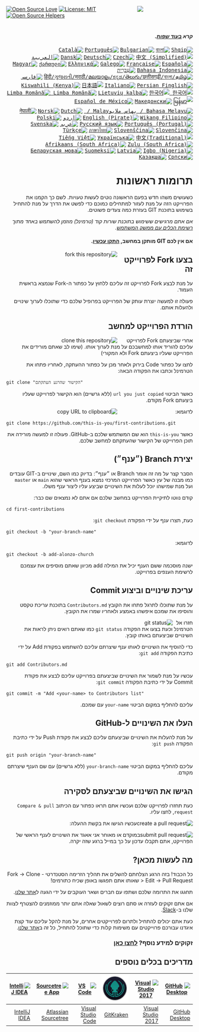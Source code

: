[![Open Source Love](https://firstcontributions.github.io/open-source-badges/badges/open-source-v1/open-source.svg)](https://github.com/firstcontributions/open-source-badges)
[<img align="right" width="150" src="https://firstcontributions.github.io/assets/Readme/join-slack-team.png">](https://join.slack.com/t/firstcontributors/shared_invite/zt-hfcq788y-QaXzXT5clBBWukXQyBhH4w)
[![License: MIT](https://img.shields.io/badge/License-MIT-green.svg)](https://opensource.org/licenses/MIT)
[![Open Source Helpers](https://www.codetriage.com/roshanjossey/first-contributions/badges/users.svg)](https://www.codetriage.com/roshanjossey/first-contributions)
<div dir="rtl">

# 

#### _קרא [בעוד שפות](translations/Translations.md)._

<kbd>[<img title="Shqip" alt="Shqip" src="https://cdn.staticaly.com/gh/hjnilsson/country-flags/master/svg/al.svg" width="22">](translations/README.al.md)</kbd>
<kbd>[<img title="বাংলা" alt="বাংলা" src="https://cdn.staticaly.com/gh/hjnilsson/country-flags/master/svg/bd.svg" width="22">](translations/README.bn.md)</kbd>
<kbd>[<img title="Bulgarian" alt="Bulgarian" src="https://cdn.staticaly.com/gh/hjnilsson/country-flags/master/svg/bg.svg" width="22">](translations/README.bg.md)</kbd>
<kbd>[<img title="Português" alt="Português" src="https://cdn.staticaly.com/gh/hjnilsson/country-flags/master/svg/br.svg" width="22">](translations/README.pt_br.md)</kbd>
<kbd>[<img title="Català" alt="Català" src="https://firstcontributions.github.io/assets/Readme/catalan1.png" width="22">](translations/README.ca.md)</kbd>
<kbd>[<img title="中文 (Simplified)" alt="中文 (Simplified)" src="https://cdn.staticaly.com/gh/hjnilsson/country-flags/master/svg/cn.svg" width="22">](translations/README.chs.md)</kbd>
<kbd>[<img title="Czech" alt="Czech" src="https://cdn.staticaly.com/gh/hjnilsson/country-flags/master/svg/cz.svg" width="22">](translations/README.cs.md)</kbd>
<kbd>[<img title="Deutsch" alt="Deutsch" src="https://cdn.staticaly.com/gh/hjnilsson/country-flags/master/svg/de.svg" width="22">](translations/README.de.md)</kbd>
<kbd>[<img title="Dansk" alt="Dansk" src="https://cdn.staticaly.com/gh/hjnilsson/country-flags/master/svg/dk.svg" width="22">](translations/README.da.md)</kbd>
<kbd>[<img title="العربية" alt="العربية" src="https://cdn.staticaly.com/gh/hjnilsson/country-flags/master/svg/eg.svg" width="22">](translations/README.eg.md)</kbd>
<kbd>[<img title="Española" alt="Española" src="https://cdn.staticaly.com/gh/hjnilsson/country-flags/master/svg/es.svg" width="22">](translations/README.es.md)</kbd>
<kbd>[<img title="Française" alt="Française" src="https://cdn.staticaly.com/gh/hjnilsson/country-flags/master/svg/fr.svg" width="22">](translations/README.fr.md)</kbd>
<kbd>[<img title="Galego" alt="Galego" src="https://cdn.staticaly.com/gh/hjnilsson/country-flags/master/svg/gb-sct.svg" width="22">](translations/README.gl.md)</kbd>
<kbd>[<img title="Ελληνικά" alt="Ελληνικά" src="https://cdn.staticaly.com/gh/hjnilsson/country-flags/master/svg/gr.svg" width="22">](translations/README.gr.md)</kbd>
<kbd>[<img title="ქართული" alt="ქართული" src="https://cdn.staticaly.com/gh/hjnilsson/country-flags/master/svg/ge.svg" width="22">](translations/README.ge.md)</kbd>
<kbd>[<img title="Magyar" alt="Magyar" src="https://cdn.staticaly.com/gh/hjnilsson/country-flags/master/svg/hu.svg" width="22">](translations/README.hu.md)</kbd>
<kbd>[<img title="Bahasa Indonesia" alt="Bahasa Indonesia" src="https://cdn.staticaly.com/gh/hjnilsson/country-flags/master/svg/id.svg" width="22">](translations/README.id.md)</kbd>
<kbd>[<img title="עִברִית" alt="עִברִית" src="https://cdn.staticaly.com/gh/hjnilsson/country-flags/master/svg/il.svg" width="22">](translations/README.hb.md)</kbd>
<kbd>[<img title="हिंदी/ગુજરાતી/मराठी/മലയാളം/ಕನ್ನಡ/తెలుగు/छत्तीसगढ़ी/বাংলা/தமிழ்" alt="हिंदी/ગુજરાતી/मराठी/മലയാളം/ಕನ್ನಡ/తెలుగు/छत्तीसगढ़ी/বাংলা/தமிழ்" src="https://cdn.staticaly.com/gh/hjnilsson/country-flags/master/svg/in.svg" width="22">](translations/Translations.md)</kbd>
<kbd>[<img title="فارسی" alt="فارسی" src="https://cdn.staticaly.com/gh/hjnilsson/country-flags/master/svg/ir.svg" width="22">](translations/README.fa.md)</kbd>
<kbd>[<img title="Persian_Finglish" alt="Persian_Finglish" src="https://cdn.staticaly.com/gh/hjnilsson/country-flags/master/svg/ir.svg" width="22">](translations/README.fa.en.md)</kbd>
<kbd>[<img title="Italiano" alt="Italiano" src="https://cdn.staticaly.com/gh/hjnilsson/country-flags/master/svg/it.svg" width="22">](translations/README.it.md)</kbd>
<kbd>[<img title="日本語" alt="日本語" src="https://cdn.staticaly.com/gh/hjnilsson/country-flags/master/svg/jp.svg" width="22">](translations/README.ja.md)</kbd>
<kbd>[<img title="Kiswahili (Kenya)" alt="Kiswahili (Kenya)" src="https://cdn.staticaly.com/gh/hjnilsson/country-flags/master/svg/ke.svg" width="22">](translations/README.kws.md)</kbd>
<kbd>[<img title="한국어" alt="한국어" src="https://cdn.staticaly.com/gh/hjnilsson/country-flags/master/svg/kr.svg" width="22"> <img title="한국어" alt="한국어" src="https://cdn.staticaly.com/gh/hjnilsson/country-flags/master/svg/kp.svg" width="22">](translations/README.ko.md)</kbd>
<kbd>[<img title="Lietuvių kalba" alt="Lietuvių kalba" src="https://cdn.staticaly.com/gh/hjnilsson/country-flags/master/svg/lt.svg" width="22">](translations/README.lt.md)</kbd>
<kbd>[<img title="Limba Română" alt="Limba Română" src="https://cdn.staticaly.com/gh/hjnilsson/country-flags/master/svg/md.svg" width="22"> <img title="Limba Română" alt="Limba Română" src="https://cdn.staticaly.com/gh/hjnilsson/country-flags/master/svg/ro.svg" width="22">](translations/README.ro.md)</kbd>
<kbd>[<img title="မြန်မာ" alt="မြန်မာ" src="https://cdn.staticaly.com/gh/hjnilsson/country-flags/master/svg/mm.svg" width="22">](translations/README.mm_unicode.md)</kbd>
<kbd>[<img title="Македонски" alt="Македонски" src="https://cdn.staticaly.com/gh/hjnilsson/country-flags/master/svg/mk.svg" width="22">](translations/README.mk.md)</kbd>
<kbd>[<img title="Español de México" alt="Español de México" src="https://cdn.staticaly.com/gh/hjnilsson/country-flags/master/svg/mx.svg" width="22">](translations/README.mx.md)</kbd>
<kbd>[<img title="Bahasa Melayu / بهاس ملايو‎ / Malay" alt="Bahasa Melayu / بهاس ملايو‎ / Malay" src="https://cdn.staticaly.com/gh/hjnilsson/country-flags/master/svg/my.svg" width="22">](translations/README.my.md)</kbd>
<kbd>[<img title="Dutch" alt="Dutch" src="https://cdn.staticaly.com/gh/hjnilsson/country-flags/master/svg/ml.svg" width="22">](translations/README.nl.md)</kbd>
<kbd>[<img title="Norsk" alt="Norsk" src="https://cdn.staticaly.com/gh/hjnilsson/country-flags/master/svg/no.svg" width="22">](translations/README.no.md)</kbd>
<kbd>[<img title="नेपाली" alt="नेपाली" src="https://cdn.staticaly.com/gh/hjnilsson/country-flags/master/svg/np.svg" width="15">](translations/README.np.md)</kbd>
<kbd>[<img title="Wikang Filipino" alt="Wikang Filipino" src="https://cdn.staticaly.com/gh/hjnilsson/country-flags/master/svg/ph.svg" width="22">](translations/README.tl.md)</kbd>
<kbd>[<img title="English (Pirate)" alt="English (Pirate)" src="https://firstcontributions.github.io/assets/Readme/pirate.png" width="22">](translations/README.en-pirate.md)</kbd>
<kbd>[<img title="اُاردو" alt="اردو" src="https://cdn.staticaly.com/gh/hjnilsson/country-flags/master/svg/pk.svg" width="22">](translations/README.ur.md)</kbd>
<kbd>[<img title="Polski" alt="Polski" src="https://cdn.staticaly.com/gh/hjnilsson/country-flags/master/svg/pl.svg" width="22">](translations/README.pl.md)</kbd>
<kbd>[<img title="Português (Portugal)" alt="Português (Portugal)" src="https://cdn.staticaly.com/gh/hjnilsson/country-flags/master/svg/pt.svg" width="22">](translations/README.pt-pt.md)</kbd>
<kbd>[<img title="Русский язык" alt="Русский язык" src="https://cdn.staticaly.com/gh/hjnilsson/country-flags/master/svg/ru.svg" width="22">](translations/README.ru.md)</kbd>
<kbd>[<img title="عربى" alt="عربى" src="https://cdn.staticaly.com/gh/hjnilsson/country-flags/master/svg/sa.svg" width="22">](translations/README.ar.md)</kbd>
<kbd>[<img title="Svenska" alt="Svenska" src="https://cdn.staticaly.com/gh/hjnilsson/country-flags/master/svg/se.svg" width="22">](translations/README.se.md)</kbd>
<kbd>[<img title="Slovenčina" alt="Slovenčina" src="https://cdn.staticaly.com/gh/hjnilsson/country-flags/master/svg/sk.svg" width="22">](translations/README.slk.md)</kbd>
<kbd>[<img title="Slovenščina" alt="Slovenščina" src="https://cdn.staticaly.com/gh/hjnilsson/country-flags/master/svg/si.svg" width="22">](translations/README.sl.md)</kbd>
<kbd>[<img title="ภาษาไทย" alt="ภาษาไทย" src="https://cdn.staticaly.com/gh/hjnilsson/country-flags/master/svg/th.svg" width="22">](translations/README.th.md)</kbd>
<kbd>[<img title="Türkçe" alt="Türkçe" src="https://cdn.staticaly.com/gh/hjnilsson/country-flags/master/svg/tr.svg" width="22">](translations/README.tr.md)</kbd>
<kbd>[<img title="中文(Traditional)" alt="中文(Traditional)" src="https://cdn.staticaly.com/gh/hjnilsson/country-flags/master/svg/tw.svg" width="22">](translations/README.cht.md)</kbd>
<kbd>[<img title="Українська" alt="Українська" src="https://cdn.staticaly.com/gh/hjnilsson/country-flags/master/svg/ua.svg" width="22">](translations/README.ua.md)</kbd>
<kbd>[<img title="Tiếng Việt" alt="Tiếng Việt" src="https://cdn.staticaly.com/gh/hjnilsson/country-flags/master/svg/vn.svg" width="22">](translations/README.vn.md)</kbd>
<kbd>[<img title="Zulu (South Africa)" alt="Zulu (South Africa)" src="https://cdn.staticaly.com/gh/hjnilsson/country-flags/master/svg/za.svg" width="22">](translations/README.zul.md)</kbd>
<kbd>[<img title="Afrikaans (South Africa)" alt="Afrikaans (South Africa)" src="https://cdn.staticaly.com/gh/hjnilsson/country-flags/master/svg/za.svg" width="22">](translations/README.afk.md)</kbd>
<kbd>[<img title="Igbo (Nigeria)" alt="Igbo (Nigeria)" src="https://cdn.staticaly.com/gh/hjnilsson/country-flags/master/svg/ng.svg" width="22">](translations/README.igb.md)</kbd>
<kbd>[<img title="Latvia" alt="Latvia" src="https://cdn.staticaly.com/gh/hjnilsson/country-flags/master/svg/lv.svg" width="22">](translations/README.lv.md)</kbd>
<kbd>[<img title="Suomeksi" alt="Suomeksi" src="https://cdn.staticaly.com/gh/hjnilsson/country-flags/master/svg/fi.svg" width="22">](translations/README.fi.md)</kbd>
<kbd>[<img title="Беларуская мова" alt="Беларуская мова" src="https://cdn.staticaly.com/gh/hjnilsson/country-flags/master/svg/by.svg" width="22">](translations/README.by.md)</kbd>
<kbd>[<img title="Српски" alt="Српски" src="https://cdn.staticaly.com/gh/hjnilsson/country-flags/master/svg/rs.svg" width="22">](translations/README.sr.md)</kbd>
<kbd>[<img title="Қазақша" alt="Қазақша" src="https://cdn.staticaly.com/gh/hjnilsson/country-flags/master/svg/kz.svg" width="22">](translations/README.kz.md)</kbd>

#

# תרומות ראשונות

כשעושים משהו חדש בפעם הראשונה נוטים לעשות טעויות.
לשם כך הקמנו את הפרוייקט הזה על מנת לעזור למתחילים כמוכם כדי לפשט את הדרך על מנת להתחיל בשימוש בתוכנת GIT בעזרת כמה צעדים פשוטים.

_אם אתם מרגישים ששימוש בתוכנת שורות קוד (טרמינל) מוזמן להשתמש באחד מתוך [רשימת הכלים עם ממשק  המשתמש](#מדריכים-בכלים-נוספים)._

#### אם אין לכם GIT מותקן במחשב, [התקן עכשיו](https://help.github.com/articles/set-up-git/).


<img align="left" width="300" src="https://firstcontributions.github.io/assets/Readme/fork.png" alt="fork this repository" />

## בצעו Fork לפרוייקט זה

על מנת לבצע Fork לפרוייקט זה עליכם ללחוץ על כפתור ה-Fork שנמצא בראשית העמוד.

פעולה זו למעשה יוצרת עותק של הפרוייקט בפרופיל שלכם כדי שתוכלו לערוך שינויים ולהעלות אותם.


## הורדת הפרוייקט למחשב

<img align="left" width="300" src="https://firstcontributions.github.io/assets/Readme/clone.png" alt="clone this repository" />

אחרי שביצעתם Fork לפרוייקט עליכם להוריד אותו למחשבכם על מנת לערוך אותו. (שימו לב שאתם מורידים את הפרוייקט שעליו ביצעתם Fork ולא המקורי)

לחצו על כפתור Code בירוק ולאחר מכן על כפתור ההעתקה, לאחריו פתחו את הטרמינל וכתבו את הפקודה הבאה:

<div dir="ltr">

```
git clone "הקישור שהרגע העתקתם"
```

</div>

כאשר הביטוי `url you just copied` (ללא גרשיים) הוא הקישור לפרוייקט שעליו ביצעתם Fork מקודם.

<img align="left" width="300" src="https://firstcontributions.github.io/assets/Readme/copy-to-clipboard.png" alt="copy URL to clipboard" />

לדוגמא:

<div dir="ltr">

```
git clone https://github.com/this-is-you/first-contributions.git
```

</div>

כאשר `this-is-you` הוא שם המשתמש שלכם ב-GitHub. פעולה זו למעשה מורידה את תוכן הפרוייקט של הקישור שהעתקתם למחשב שלכם.


## יצירת Branch (״ענף״)

הסבר קצר על מה זה אומר Branch או ״ענף״: בדיוק כמו השם, שינויים ב-GIT עובדים כמו מבנה של עץ כאשר הפרוייקט המרכזי נמצא בענף הראשי שהוא `main` או `master` ועל מנת שמישהו יוכל לעלות את השינויים שביצע עליו ליצור ענף משלו.

קודם נווטו לתיקיית הפרוייקט במחשב שלכם אם אתם לא נמצאים שם כבר:

<div dir="ltr">

```
cd first-contributions
```

</div>

כעת, תצרו ענף על ידי הפקודה `git checkout`:

<div dir="ltr">

```
git checkout -b "your-branch-name"
```

</div>

לדוגמא:

<div dir="ltr">

```
git checkout -b add-alonzo-church
```

</div>

ישנה מוסכמה ששם הענף יכיל את המילה add מכיוון שאתם מוסיפים את עצמכם לרשימת הענפים בפרוייקט.

## עריכת שינויים וביצוע Commit

על מנת שתוכלו לתרגל פתחו את הקובץ `Contributors.md` בתוכנת עריכת טקסט והוסיפו את שמכם איפשהו באמצע ולאחריו שמרו את הקובץ.

<img align="left" width="450" src="https://firstcontributions.github.io/assets/Readme/git-status.png" alt="git status" />

חזרו אל הטרמינל וכעת בצעו את הפקודה `git status` כמו שאתם רואים ניתן לראות את השינויים שביצעתם באותו קובץ.

כדי להוסיף את השינויים לאותו ענף שיצרתם עליכם להשתמש בפקודת Add על ידי כתיבת הפקודה `git add`:

<div dir="ltr">

```
git add Contributors.md
```

</div>

עכשיו על מנת לשמור את השינויים שביצעתם בפרוייקט עליכם לבצע את פקודת Commit על ידי כתיבת הפקודה `git commit`:

<div dir="ltr">

```
git commit -m "Add <your-name> to Contributors list"
```

</div>

עליכם להחליף במקום הביטוי `your-name` עם שמכם.

## העלו את השינויים ל-GitHub

על מנת להעלות את השינויים שביצעתם עליכם לבצע את פקודת Push על ידי כתיבת הפקודה `git push`:

<div dir="ltr">

```
git push origin "your-branch-name"
```

</div>

עליכם להחליף במקום הביטוי `your-branch-name` (ללא גרשיים) עם שם הענף שיצרתם מקודם.

## הגישו את השינויים שביצעתם לסקירה

כעת תחזרו לפרוייקט שלכם ועכשיו אתם תראו כפתור עם הכיתוב `Compare & pull request`, לחצו עליו.

<img style="float: right;" src="https://firstcontributions.github.io/assets/Readme/compare-and-pull.png" alt="create a pull request" />

עכשיו הגישו את בקשת ההעלה:

<img style="float: right;" src="https://firstcontributions.github.io/assets/Readme/submit-pull-request.png" alt="submit pull request" />

במוקדם או מאוחר אני אאגד את השינויים לענף הראשי של הפרוייקט, אתם תקבלו עדכון על כך במייל ברגע שזה יקרה.

## מה לעשות מכאן?

כל הכבוד! בזה הרגע הצלחתם להשלים את תהליך הזרימה הסטנדרטי Fork -> Clone -> Edit -> Pull Request שאותו אתם תפגשו באופן שכיח כתורמים!

תחגגו את התרומה שלכם ושתפו עם חברים ושאר העוקבים על ידי הגעה ל[אתר שלנו](https://firstcontributions.github.io/#social-share).

אם אתם זקוקים לעזרה או סתם רוצים לשאול שאלה אתם יותר ממוזמנים להצטרף לצוות שלנו ב-[Slack](https://join.slack.com/t/firstcontributors/shared_invite/zt-iywfifau-_aMtdwTjBoMzQqzW8~YUUA).

כעת אתם יכולים להתחיל ולתרום לפרוייקטים אחרים, על מנת להקל עליכם עוד קצת איגדנו עבורכם פרוייקטים עם משימות קלות כדי שתוכל להתחיל, כל זה ב[אתר שלנו](https://firstcontributions.github.io/#project-list).

### זקוקים למידע נוסף? [לחצו כאן](additional-material/git_workflow_scenarios/additional-material.md)

## מדריכים בכלים נוספים

| <a href="gui-tool-tutorials/github-desktop-tutorial.md"><img alt="GitHub Desktop" src="https://desktop.github.com/images/desktop-icon.svg" width="100"></a> | <a href="gui-tool-tutorials/github-windows-vs2017-tutorial.md"><img alt="Visual Studio 2017" src="https://upload.wikimedia.org/wikipedia/commons/c/cd/Visual_Studio_2017_Logo.svg" width="100"></a> | <a href="gui-tool-tutorials/gitkraken-tutorial.md"><img alt="GitKraken" src="./assets/gk-icon.png" width="100"></a> | <a href="gui-tool-tutorials/github-windows-vs-code-tutorial.md"><img alt="VS Code" src="https://upload.wikimedia.org/wikipedia/commons/2/2d/Visual_Studio_Code_1.18_icon.svg" width=100></a> | <a href="gui-tool-tutorials/sourcetree-macos-tutorial.md"><img alt="Sourcetree App" src="https://wac-cdn.atlassian.com/dam/jcr:81b15cde-be2e-4f4a-8af7-9436f4a1b431/Sourcetree-icon-blue.svg" width=100></a> | <a href="gui-tool-tutorials/github-windows-intellij-tutorial.md"><img alt="IntelliJ IDEA" src="https://upload.wikimedia.org/wikipedia/commons/d/d5/IntelliJ_IDEA_Logo.svg" width=100></a> |
| ----------------------------------------------------------------------------------------------------------------------------------------------------------- | --------------------------------------------------------------------------------------------------------------------------------------------------------------------------------------------------- | ------------------------------------------------------------------------------------------------------------------- | -------------------------------------------------------------------------------------------------------------------------------------------------------------------------------------------- | ------------------------------------------------------------------------------------------------------------------------------------------------------------------------------------------------------------ | ----------------------------------------------------------------------------------------------------------------------------------------------------------------------------------------- |
| [GitHub Desktop](gui-tool-tutorials/github-desktop-tutorial.md)                                                                                             | [Visual Studio 2017](gui-tool-tutorials/github-windows-vs2017-tutorial.md)                                                                                                                          | [GitKraken](gui-tool-tutorials/gitkraken-tutorial.md)                                                               | [Visual Studio Code](gui-tool-tutorials/github-windows-vs-code-tutorial.md)                                                                                                                  | [Atlassian Sourcetree](gui-tool-tutorials/sourcetree-macos-tutorial.md)                                                                                                                                      | [IntelliJ IDEA](gui-tool-tutorials/github-windows-intellij-tutorial.md)                                                                                                                   |

</div>